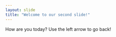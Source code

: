 ```yaml
---
layout: slide
title: "Welcome to our second slide!"
---
```

How are you today?
Use the left arrow to go back!
